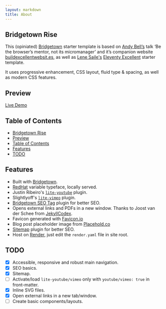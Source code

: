 ```yaml
---
layout: markdown
title: About
---
```


## Bridgetown Rise

This (opiniated) [Bridgetown](https://www.bridgetownrb.com) starter template is based on [Andy Bell’s](https://bell.bz/@andy) talk ‘Be the browser’s mentor, not its micromanager’ and it’s companion website [buildexcellentwebsit.es](https://buildexcellentwebsit.es/), as well as [Lene Saile's](https://www.lenesaile.com/en/) [Eleventy Excellent](https://github.com/madrilene/eleventy-excellent) starter template.

It uses progressive enhancement, CSS layout, fluid type & spacing, as well as modern CSS features.

## Preview

[Live Demo](https://bridgetown-excellent.onrender.com/)

## Table of Contents

- [Bridgetown Rise](#bridgetown-rise)
- [Preview](#preview)
- [Table of Contents](#table-of-contents)
- [Features](#features)
- [TODO](#todo)

## Features

- Built with [Bridgetown](https://www.bridgetownrb.com).
- [RedHat](https://github.com/RedHatOfficial/RedHatFont) variable typeface, locally served.
- Justin Ribeiro's [`lite-youtube`](https://github.com/justinribeiro/lite-youtube) plugin.
- Slightlyoff's [`lite-vimeo`](https://github.com/slightlyoff/lite-vimeo) plugin.
- [Bridgetown SEO Tag](https://github.com/bridgetownrb/bridgetown-seo-tag) plugin for better SEO.
- Opens external links and PDFs in a new window. Thanks to Joost van der Schee from [JekyllCodex](http://jekyllcodex.org/).
- Favicon generated with [Favicon.io](https://favicon.io/)
- Blog post placeholder image from [Placehold.co](https://placehold.co/)
- [Sitemap](https://github.com/ayushn21/bridgetown-sitemap) plugin for better SEO.
- Host on [Render](https://render.com/), just edit the `render.yaml` file in site root.

## TODO

- [x] Accessible, responsive and robust main navigation.
- [x] SEO basics.
- [x] Sitemap.
- [ ] Activate/load `lite-youtube/vimeo` only with `youtube/vimeo: true` in front-matter.
- [x] Inline SVG files.
- [x] Open external links in a new tab/window.
- [ ] Create basic components/layouts.
